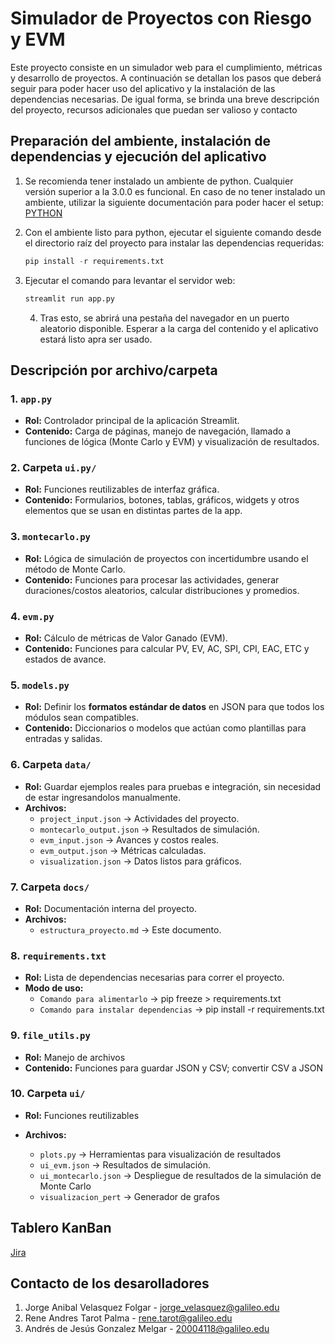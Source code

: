 # Simulador de Proyectos con Riesgo y EVM

Este proyecto consiste en un simulador web para el cumplimiento, métricas y desarrollo de proyectos. A continuación se detallan los pasos que deberá seguir para poder hacer uso del aplicativo y la instalación de las dependencias necesarias. De igual forma, se brinda una breve descripción del proyecto, recursos adicionales que puedan ser valioso y contacto

## Preparación del ambiente, instalación de dependencias y ejecución del aplicativo

1. Se recomienda tener instalado un ambiente de python. Cualquier versión superior a la 3.0.0 es funcional. En caso de no tener instalado un ambiente, utilizar la siguiente documentación para poder hacer el setup: [PYTHON](https://www.python.org/downloads/)
2. Con el ambiente listo para python, ejecutar el siguiente comando desde el directorio raíz del proyecto para instalar las dependencias requeridas:

   ```python
   pip install -r requirements.txt
   ```
3. Ejecutar el comando para levantar el servidor web:

   ```python
   streamlit run app.py
   ```


    4. Tras esto, se abrirá una pestaña del navegador en un puerto aleatorio disponible. Esperar a la carga del contenido y el aplicativo estará listo apra ser usado.

## Descripción por archivo/carpeta

### 1. `app.py`

- **Rol:** Controlador principal de la aplicación Streamlit.
- **Contenido:** Carga de páginas, manejo de navegación, llamado a funciones de lógica (Monte Carlo y EVM) y visualización de resultados.

### 2. Carpeta `ui.py/`

- **Rol:** Funciones reutilizables de interfaz gráfica.
- **Contenido:** Formularios, botones, tablas, gráficos, widgets y otros elementos que se usan en distintas partes de la app.

### 3. `montecarlo.py`

- **Rol:** Lógica de simulación de proyectos con incertidumbre usando el método de Monte Carlo.
- **Contenido:** Funciones para procesar las actividades, generar duraciones/costos aleatorios, calcular distribuciones y promedios.

### 4. `evm.py`

- **Rol:** Cálculo de métricas de Valor Ganado (EVM).
- **Contenido:** Funciones para calcular PV, EV, AC, SPI, CPI, EAC, ETC y estados de avance.

### 5. `models.py`

- **Rol:** Definir los **formatos estándar de datos** en JSON para que todos los módulos sean compatibles.
- **Contenido:** Diccionarios o modelos que actúan como plantillas para entradas y salidas.

### 6. Carpeta `data/`

- **Rol:** Guardar ejemplos reales para pruebas e integración, sin necesidad de estar ingresandolos manualmente.
- **Archivos:**
  - `project_input.json` → Actividades del proyecto.
  - `montecarlo_output.json` → Resultados de simulación.
  - `evm_input.json` → Avances y costos reales.
  - `evm_output.json` → Métricas calculadas.
  - `visualization.json` → Datos listos para gráficos.

### 7. Carpeta `docs/`

- **Rol:** Documentación interna del proyecto.
- **Archivos:**
  - `estructura_proyecto.md` → Este documento.

### 8. `requirements.txt`

- **Rol:** Lista de dependencias necesarias para correr el proyecto.
- **Modo de uso:**
  - `Comando para alimentarlo` → pip freeze > requirements.txt
  - `Comando para instalar dependencias` → pip install -r requirements.txt

### 9. `file_utils.py`

- **Rol:** Manejo de archivos
- **Contenido:** Funciones para guardar JSON y CSV; convertir CSV a JSON

### 10. Carpeta `ui/`

- **Rol:** Funciones reutilizables
- **Archivos:**

  - `plots.py` → Herramientas para visualización de resultados
  - `ui_evm.json` → Resultados de simulación.
  - `ui_montecarlo.json` → Despliegue de resultados de la simulación de Monte Carlo 
  - `visualizacion_pert` → Generador de grafos


## Tablero KanBan

[Jira](https://pio-galileo.atlassian.net/issues/?jql=project%20%3D%20SWDGP%20ORDER%20BY%20created%20DESC&referrer=agility)

## Contacto de los desarolladores

1. Jorge Anibal Velasquez Folgar - jorge_velasquez@galileo.edu
2. Rene Andres Tarot Palma - rene.tarot@galileo.edu
3. Andrés de Jesús Gonzalez Melgar - 20004118@galileo.edu
